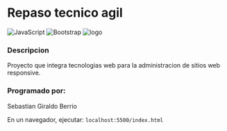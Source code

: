 # Repaso tecnico agil

![JavaScript](https://img.shields.io/badge/javascript-%23323330.svg?style=for-the-badge&logo=javascript&logoColor=%23F7DF1E)
![Bootstrap](https://img.shields.io/badge/bootstrap-%23563D7C.svg?style=for-the-badge&logo=bootstrap&logoColor=white)
![logo](https://i.iheart.com/v3/catalog/artist/31761937?ops=fit(480%2C480)%2Crun(%22circle%22))

### Descripcion
Proyecto que integra tecnologias web para la administracion de sitios web responsive.

### Programado por:
Sebastian Giraldo Berrio

En un navegador, ejecutar:
`localhost:5500/index.html`
